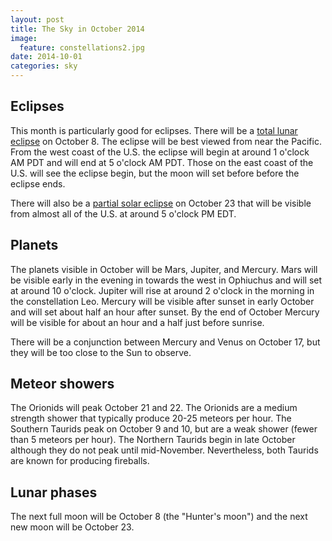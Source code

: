 ```yaml
---
layout: post
title: The Sky in October 2014
image:
  feature: constellations2.jpg
date: 2014-10-01
categories: sky
---
```


## Eclipses

This month is particularly good for eclipses.  There will be a [total lunar
eclipse](http://eclipse.gsfc.nasa.gov/OH/OH2014.html#LE2014Oct08T) on
October 8.  The eclipse will be best viewed from near the Pacific.  From the
west coast of the U.S. the eclipse will begin at around 1 o'clock AM PDT and
will end at 5 o'clock AM PDT.  Those on the east coast of the U.S. will see
the eclipse begin, but the moon will set before before the eclipse ends.

There will also be a [partial solar
eclipse](http://eclipse.gsfc.nasa.gov/OH/OH2014.html#SE2014Oct23P) on
October 23 that will be visible from almost all of the U.S. at around 5
o'clock PM EDT.  

## Planets

The planets visible in October will be Mars, Jupiter, and Mercury.  Mars
will be visible early in the evening in towards the west in Ophiuchus and
will set at around 10 o'clock.  Jupiter will rise at around 2 o'clock in the
morning in the constellation Leo.  Mercury will be visible after sunset in
early October and will set about half an hour after sunset.  By the end of
October Mercury will be visible for about an hour and a half just before
sunrise. 

There will be a conjunction between Mercury and Venus on October 17, but
they will be too close to the Sun to observe. 

## Meteor showers

The Orionids will peak October 21 and 22.  The Orionids are a medium
strength shower that typically produce 20-25 meteors per hour.  The
Southern Taurids peak on October 9 and 10, but are a weak shower (fewer than
5 meteors per hour).  The Northern Taurids begin in late October although
they do not peak until mid-November.  Nevertheless, both Taurids are known
for producing fireballs. 

## Lunar phases

The next full moon will be October 8 (the "Hunter's moon") and the next new
moon will be October 23.
